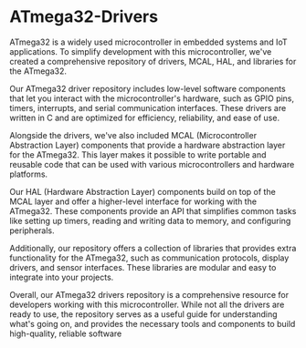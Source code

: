 # ATmega32-Drivers
ATmega32 is a widely used microcontroller in embedded systems and IoT applications. To simplify development with this microcontroller, we've created a comprehensive repository of drivers, MCAL, HAL, and libraries for the ATmega32.

Our ATmega32 driver repository includes low-level software components that let you interact with the microcontroller's hardware, such as GPIO pins, timers, interrupts, and serial communication interfaces. These drivers are written in C and are optimized for efficiency, reliability, and ease of use.

Alongside the drivers, we've also included MCAL (Microcontroller Abstraction Layer) components that provide a hardware abstraction layer for the ATmega32. This layer makes it possible to write portable and reusable code that can be used with various microcontrollers and hardware platforms.

Our HAL (Hardware Abstraction Layer) components build on top of the MCAL layer and offer a higher-level interface for working with the ATmega32. These components provide an API that simplifies common tasks like setting up timers, reading and writing data to memory, and configuring peripherals.

Additionally, our repository offers a collection of libraries that provides extra functionality for the ATmega32, such as communication protocols, display drivers, and sensor interfaces. These libraries are modular and easy to integrate into your projects.

Overall, our ATmega32 drivers repository is a comprehensive resource for developers working with this microcontroller. While not all the drivers are ready to use, the repository serves as a useful guide for understanding what's going on, and provides the necessary tools and components to build high-quality, reliable software
